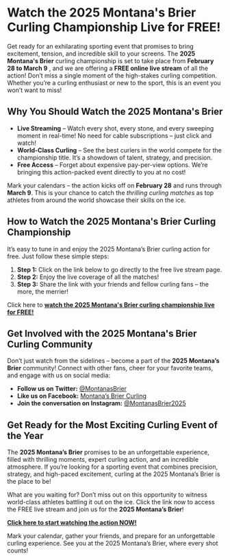 # Watch the 2025 Montana's Brier Curling Championship Live for FREE!

Get ready for an exhilarating sporting event that promises to bring excitement, tension, and incredible skill to your screens. The **2025 Montana's Brier** curling championship is set to take place from **February 28 to March 9** , and we are offering a **FREE online live stream** of all the action! Don’t miss a single moment of the high-stakes curling competition. Whether you’re a curling enthusiast or new to the sport, this is an event you won’t want to miss!

## Why You Should Watch the 2025 Montana's Brier

- **Live Streaming** – Watch every shot, every stone, and every sweeping moment in real-time! No need for cable subscriptions – just click and watch!
- **World-Class Curling** – See the best curlers in the world compete for the championship title. It’s a showdown of talent, strategy, and precision.
- **Free Access** – Forget about expensive pay-per-view options. We’re bringing this action-packed event directly to you at no cost!

Mark your calendars – the action kicks off on **February 28** and runs through **March 9**. This is your chance to catch the _thrilling curling matches_ as top athletes from around the world showcase their skills on the ice.

## How to Watch the 2025 Montana's Brier Curling Championship

It’s easy to tune in and enjoy the 2025 Montana’s Brier curling action for free. Just follow these simple steps:

1. **Step 1:** Click on the link below to go directly to the free live stream page.
2. **Step 2:** Enjoy the live coverage of all the matches!
3. **Step 3:** Share the link with your friends and fellow curling fans – the more, the merrier!

Click here to [**watch the 2025 Montana's Brier curling championship live for FREE!**](https://tinyurl.com/livestreamfreeo?st=2025montanasbrier&si=gh)

## Get Involved with the 2025 Montana's Brier Curling Community

Don’t just watch from the sidelines – become a part of the **2025 Montana’s Brier** community! Connect with other fans, cheer for your favorite teams, and engage with us on social media:

- **Follow us on Twitter:** [@MontanasBrier](https://tinyurl.com/livestreamfreeo?st=2025montanasbrier&si=gh)
- **Like us on Facebook:** [Montana’s Brier Curling](https://tinyurl.com/livestreamfreeo?st=2025montanasbrier&si=gh)
- **Join the conversation on Instagram:** [@MontanasBrier2025](https://tinyurl.com/livestreamfreeo?st=2025montanasbrier&si=gh)

## Get Ready for the Most Exciting Curling Event of the Year

The **2025 Montana’s Brier** promises to be an unforgettable experience, filled with thrilling moments, expert curling action, and an incredible atmosphere. If you’re looking for a sporting event that combines precision, strategy, and high-paced excitement, curling at the 2025 Montana’s Brier is the place to be!

What are you waiting for? Don’t miss out on this opportunity to witness world-class athletes battling it out on the ice. Click the link now to access the FREE live stream and join us for the **2025 Montana’s Brier**!

[**Click here to start watching the action NOW!**](https://tinyurl.com/livestreamfreeo?st=2025montanasbrier&si=gh)

Mark your calendar, gather your friends, and prepare for an unforgettable curling experience. See you at the 2025 Montana’s Brier, where every shot counts!
